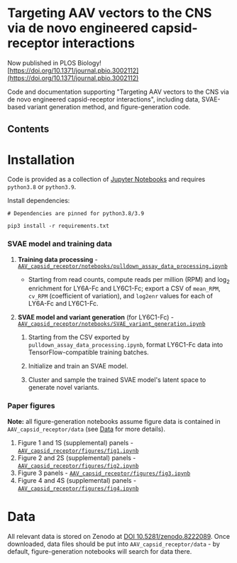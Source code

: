 # Targeting AAV vectors to the CNS via de novo engineered capsid-receptor interactions

Now published in PLOS Biology! [https://doi.org/10.1371/journal.pbio.3002112](https://doi.org/10.1371/journal.pbio.3002112)

Code and documentation supporting "Targeting AAV vectors to the CNS via de novo engineered capsid-receptor interactions", including data, SVAE-based variant generation method, and figure-generation code.

## Contents

# Installation
Code is provided as a collection of [Jupyter Notebooks](https://jupyter.org/) and requires `python3.8` or `python3.9`.

Install dependencies:

```
# Dependencies are pinned for python3.8/3.9

pip3 install -r requirements.txt
```


### SVAE model and training data

1. **Training data processing** - [`AAV_capsid_receptor/notebooks/pulldown_assay_data_processing.ipynb`](https://github.com/vector-engineering/AAV_capsid_receptor/blob/main/notebooks/pulldown_assay_data_processing.ipynb)
   
   - Starting from read counts, compute reads per million (RPM) and $\log_2$ enrichment for LY6A-Fc and LY6C1-Fc; export a CSV of `mean_RPM`, `cv_RPM` (coefficient of variation), and `log2enr` values for each of LY6A-Fc and LY6C1-Fc.

2. **SVAE model and variant generation** (for LY6C1-Fc) - [`AAV_capsid_receptor/notebooks/SVAE_variant_generation.ipynb`](https://github.com/vector-engineering/AAV_capsid_receptor/blob/main/notebooks/SVAE_variant_generation.ipynb)
    
    1. Starting from the CSV exported by `pulldown_assay_data_processing.ipynb`, format LY6C1-Fc data into TensorFlow-compatible training batches. 
    
    2. Initialize and train an SVAE model.
    
    3. Cluster and sample the trained SVAE model's latent space to generate novel variants.

### Paper figures

**Note:** all figure-generation notebooks assume figure data is contained in `AAV_capsid_receptor/data` (see [Data](#data) for more details).

1. Figure 1 and 1S (supplemental) panels - [`AAV_capsid_receptor/figures/fig1.ipynb`](https://github.com/vector-engineering/AAV_capsid_receptor/blob/main/figures/fig1.ipynb)
2. Figure 2 and 2S (supplemental) panels - [`AAV_capsid_receptor/figures/fig2.ipynb`](https://github.com/vector-engineering/AAV_capsid_receptor/blob/main/figures/fig2.ipynb)
3. Figure 3 panels - [`AAV_capsid_receptor/figures/fig3.ipynb`](https://github.com/vector-engineering/AAV_capsid_receptor/blob/main/figures/fig3.ipynb)
4. Figure 4 and 4S (supplemental) panels - [`AAV_capsid_receptor/figures/fig4.ipynb`](https://github.com/vector-engineering/AAV_capsid_receptor/blob/main/figures/fig4.ipynb)


# Data

All relevant data is stored on Zenodo at [DOI 10.5281/zenodo.8222089](https://doi.org/10.5281/zenodo.8222089). Once downloaded, data files should be put into `AAV_capsid_receptor/data` - by default, figure-generation notebooks will search for data there.

